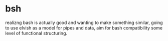 # bsh
realizng bash is actually good and wanting to make something similar,
going to use elvish as a model for pipes and data, aim for bash compatibility some level of functional structuring.
